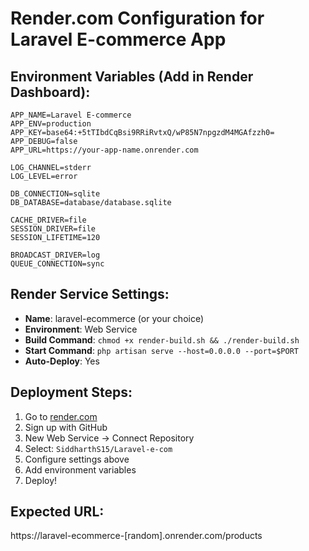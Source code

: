 # Render.com Configuration for Laravel E-commerce App

## Environment Variables (Add in Render Dashboard):
```
APP_NAME=Laravel E-commerce
APP_ENV=production
APP_KEY=base64:+5tTIbdCqBsi9RRiRvtxQ/wP85N7npgzdM4MGAfzzh0=
APP_DEBUG=false
APP_URL=https://your-app-name.onrender.com

LOG_CHANNEL=stderr
LOG_LEVEL=error

DB_CONNECTION=sqlite
DB_DATABASE=database/database.sqlite

CACHE_DRIVER=file
SESSION_DRIVER=file
SESSION_LIFETIME=120

BROADCAST_DRIVER=log
QUEUE_CONNECTION=sync
```

## Render Service Settings:
- **Name**: laravel-ecommerce (or your choice)
- **Environment**: Web Service
- **Build Command**: `chmod +x render-build.sh && ./render-build.sh`
- **Start Command**: `php artisan serve --host=0.0.0.0 --port=$PORT`
- **Auto-Deploy**: Yes

## Deployment Steps:
1. Go to [render.com](https://render.com)
2. Sign up with GitHub
3. New Web Service → Connect Repository
4. Select: `SiddharthS15/Laravel-e-com`
5. Configure settings above
6. Add environment variables
7. Deploy!

## Expected URL:
https://laravel-ecommerce-[random].onrender.com/products
